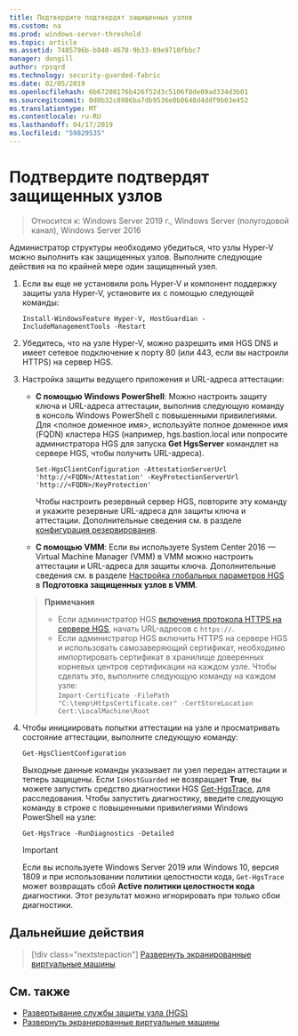 ```yaml
---
title: Подтвердите подтвердят защищенных узлов
ms.custom: na
ms.prod: windows-server-threshold
ms.topic: article
ms.assetid: 7485796b-b840-4678-9b33-89e9710fbbc7
manager: dongill
author: rpsqrd
ms.technology: security-guarded-fabric
ms.date: 02/05/2019
ms.openlocfilehash: 6b67208176b426f52d3c5106f8de09ad334d3b01
ms.sourcegitcommit: 0d0b32c8986ba7db9536e0b8648d4ddf9b03e452
ms.translationtype: MT
ms.contentlocale: ru-RU
ms.lasthandoff: 04/17/2019
ms.locfileid: "59829535"
---
```

# <a name="confirm-guarded-hosts-can-attest"></a>Подтвердите подтвердят защищенных узлов 

>Относится к: Windows Server 2019 г., Windows Server (полугодовой канал), Windows Server 2016


Администратор структуры необходимо убедиться, что узлы Hyper-V можно выполнить как защищенных узлов. Выполните следующие действия на по крайней мере один защищенный узел.

1.  Если вы еще не установили роль Hyper-V и компонент поддержку защиты узла Hyper-V, установите их с помощью следующей команды:

        Install-WindowsFeature Hyper-V, HostGuardian -IncludeManagementTools -Restart

2.  Убедитесь, что на узле Hyper-V, можно разрешить имя HGS DNS и имеет сетевое подключение к порту 80 (или 443, если вы настроили HTTPS) на сервер HGS.

2.  Настройка защиты ведущего приложения и URL-адреса аттестации:

    - **С помощью Windows PowerShell**: Можно настроить защиту ключа и URL-адреса аттестации, выполнив следующую команду в консоль Windows PowerShell с повышенными привилегиями. Для &lt;полное доменное имя&gt;, используйте полное доменное имя (FQDN) кластера HGS (например, hgs.bastion.local или попросите администратора HGS для запуска **Get HgsServer** командлет на сервере HGS, чтобы получить URL-адреса).

        `Set-HgsClientConfiguration -AttestationServerUrl 'http://<FQDN>/Attestation' -KeyProtectionServerUrl 'http://<FQDN>/KeyProtection'`

        Чтобы настроить резервный сервер HGS, повторите эту команду и укажите резервные URL-адреса для защиты ключа и аттестации. Дополнительные сведения см. в разделе [конфигурация резервирования](guarded-fabric-manage-branch-office.md#fallback-configuration). 

    - **С помощью VMM**: Если вы используете System Center 2016 — Virtual Machine Manager (VMM) в VMM можно настроить аттестации и URL-адреса для защиты ключа. Дополнительные сведения см. в разделе [Настройка глобальных параметров HGS](https://technet.microsoft.com/system-center-docs/vmm/scenario/guarded-hosts#configure-global-hgs-settings) в **Подготовка защищенных узлов в VMM**.
    
    >**Примечания**
    > - Если администратор HGS [включения протокола HTTPS на сервере HGS](guarded-fabric-configure-hgs-https.md), начать URL-адресов с `https://`.
    > - Если администратор HGS включить HTTPS на сервере HGS и использовать самозаверяющий сертификат, необходимо импортировать сертификат в хранилище доверенных корневых центров сертификации на каждом узле. Чтобы сделать это, выполните следующую команду на каждом узле:<br>
        `Import-Certificate -FilePath "C:\temp\HttpsCertificate.cer" -CertStoreLocation Cert:\LocalMachine\Root`
    
3.  Чтобы инициировать попытки аттестации на узле и просматривать состояние аттестации, выполните следующую команду:

        Get-HgsClientConfiguration

    Выходные данные команды указывает ли узел передан аттестации и теперь защищены. Если `IsHostGuarded` не возвращает **True**, вы можете запустить средство диагностики HGS [Get-HgsTrace](https://technet.microsoft.com/library/mt718831.aspx), для расследования. Чтобы запустить диагностику, введите следующую команду в строке с повышенными привилегиями Windows PowerShell на узле:

        Get-HgsTrace -RunDiagnostics -Detailed

    > [!IMPORTANT]
    > Если вы используете Windows Server 2019 или Windows 10, версия 1809 и при использовании политики целостности кода, `Get-HgsTrace` может возвращать сбой **Active политики целостности кода** диагностики.
    > Этот результат можно игнорировать при только сбои диагностики.

## <a name="next-step"></a>Дальнейшие действия

>[!div class="nextstepaction"]
[Развернуть экранированные виртуальные машины](guarded-fabric-configuration-scenarios-for-shielded-vms-overview.md)

## <a name="see-also"></a>См. также

- [Развертывание службы защиты узла (HGS)](guarded-fabric-deploying-hgs-overview.md)
- [Развернуть экранированные виртуальные машины](guarded-fabric-configuration-scenarios-for-shielded-vms-overview.md)

